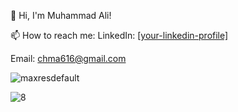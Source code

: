 👋 Hi, I'm Muhammad Ali!

📫 How to reach me:
LinkedIn: [[your-linkedin-profile]](https://www.linkedin.com/in/muhammad-ali-419388205/)

Email: chma616@gmail.com

![maxresdefault](https://user-images.githubusercontent.com/74944564/130261117-7fa808a1-7118-4638-b398-98580852b9d7.jpg)


![8](https://user-images.githubusercontent.com/74944564/130260975-3b94ee09-df42-4e06-87e1-1d4c50ad592e.png)
